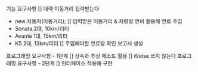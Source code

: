 기능 요구사항
[] 대략 이동거리 입력받는다
- new 자동차(이동거리);
[] 입력받은 이동거리 & 차량별 연비 활용해 연료 주입
- Sonata 2대, 10km/리터
- Avante 1대, 15km/리터
- K5     2대, 13km/리터
[] 주입해야할 연료랑 확인 보고서 생성 

프로그래밍 요구사항 - 1단계
[] 상속과 추상 메소드 활용 
[] if/else 쓰지 않는다 
프로그래밍 요구사항 - 2단계 
[] 인터페이스 적용해 구현